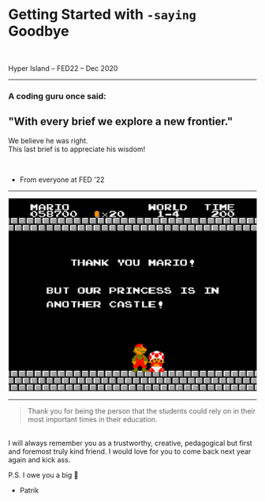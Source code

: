 # Getting Started with <code>-saying</code> <span class="highlight">Goodbye
<br>

Hyper Island  – FED22 – Dec 2020

---

### A <span class="highlight">coding guru</span> once said: 

## "With every brief we explore a <span class="highlight-blue">new frontier</span>."   


<p class="font-small">We believe he was right.<br>
This last brief is to appreciate his wisdom! 
</p>
<br>

- From everyone at FED '22 

---

![Thank you Mario!](./images/mario.png)

---

>Thank you for being the person that the students could rely on in their most important times in their education.   
<br>
I will always remember you as a trustworthy, creative, pedagogical but first and foremost truly kind friend. 
I would love for you to come back next year again and kick ass. 

P.S. I owe you a big 🍺

- Patrik 